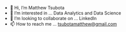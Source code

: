 - 👋 Hi, I’m Matthew Tsubota
- 👀 I’m interested in ... Data Analytics and Data Science 
- 💞️ I’m looking to collaborate on ... LinkedIn 
- 📫 How to reach me ... tsubotamatthew@gmail.com

<!---
mtsubota851/mtsubota851 is a ✨ special ✨ repository because its `README.md` (this file) appears on your GitHub profile.
You can click the Preview link to take a look at your changes.
--->
